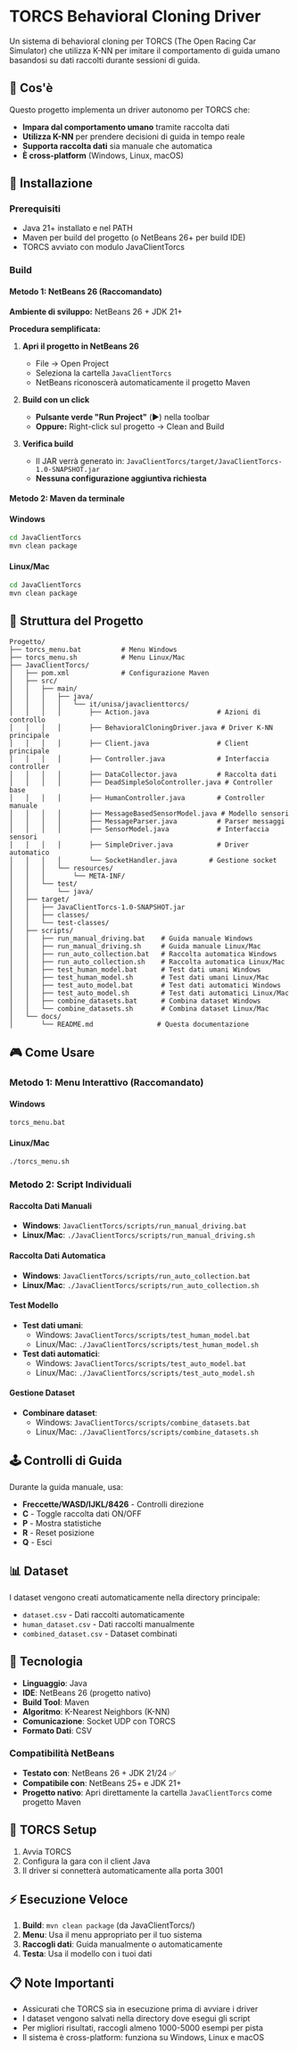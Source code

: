 # TORCS Behavioral Cloning Driver

Un sistema di behavioral cloning per TORCS (The Open Racing Car Simulator) che utilizza K-NN per imitare il comportamento di guida umano basandosi su dati raccolti durante sessioni di guida.

## 🎯 Cos'è

Questo progetto implementa un driver autonomo per TORCS che:
- **Impara dal comportamento umano** tramite raccolta dati
- **Utilizza K-NN** per prendere decisioni di guida in tempo reale
- **Supporta raccolta dati** sia manuale che automatica
- **È cross-platform** (Windows, Linux, macOS)

## 🚀 Installazione

### Prerequisiti
- Java 21+ installato e nel PATH
- Maven per build del progetto (o NetBeans 26+ per build IDE)
- TORCS avviato con modulo JavaClientTorcs

### Build

#### Metodo 1: NetBeans 26 (Raccomandato)
**Ambiente di sviluppo:** NetBeans 26 + JDK 21+

**Procedura semplificata:**
1. **Apri il progetto in NetBeans 26**
   - File → Open Project
   - Seleziona la cartella `JavaClientTorcs`
   - NetBeans riconoscerà automaticamente il progetto Maven

2. **Build con un click**
   - **Pulsante verde "Run Project"** (▶️) nella toolbar
   - **Oppure:** Right-click sul progetto → Clean and Build

3. **Verifica build**
   - Il JAR verrà generato in: `JavaClientTorcs/target/JavaClientTorcs-1.0-SNAPSHOT.jar`
   - **Nessuna configurazione aggiuntiva richiesta**

#### Metodo 2: Maven da terminale

#### Windows
```cmd
cd JavaClientTorcs
mvn clean package
```

#### Linux/Mac
```bash
cd JavaClientTorcs
mvn clean package
```

## 📁 Struttura del Progetto

```
Progetto/
├── torcs_menu.bat          # Menu Windows
├── torcs_menu.sh           # Menu Linux/Mac
├── JavaClientTorcs/
│   ├── pom.xml             # Configurazione Maven
│   ├── src/
│   │   ├── main/
│   │   │   ├── java/
│   │   │   │   └── it/unisa/javaclienttorcs/
│   │   │   │       ├── Action.java                 # Azioni di controllo
│   │   │   │       ├── BehavioralCloningDriver.java # Driver K-NN principale
│   │   │   │       ├── Client.java                 # Client principale
│   │   │   │       ├── Controller.java             # Interfaccia controller
│   │   │   │       ├── DataCollector.java          # Raccolta dati
│   │   │   │       ├── DeadSimpleSoloController.java # Controller base
│   │   │   │       ├── HumanController.java        # Controller manuale
│   │   │   │       ├── MessageBasedSensorModel.java # Modello sensori
│   │   │   │       ├── MessageParser.java          # Parser messaggi
│   │   │   │       ├── SensorModel.java            # Interfaccia sensori
│   │   │   │       ├── SimpleDriver.java           # Driver automatico
│   │   │   │       └── SocketHandler.java        # Gestione socket
│   │   │   └── resources/
│   │   │       └── META-INF/
│   │   └── test/
│   │       └── java/
│   ├── target/
│   │   ├── JavaClientTorcs-1.0-SNAPSHOT.jar
│   │   ├── classes/
│   │   └── test-classes/
│   ├── scripts/
│   │   ├── run_manual_driving.bat    # Guida manuale Windows
│   │   ├── run_manual_driving.sh     # Guida manuale Linux/Mac
│   │   ├── run_auto_collection.bat   # Raccolta automatica Windows
│   │   ├── run_auto_collection.sh    # Raccolta automatica Linux/Mac
│   │   ├── test_human_model.bat      # Test dati umani Windows
│   │   ├── test_human_model.sh       # Test dati umani Linux/Mac
│   │   ├── test_auto_model.bat       # Test dati automatici Windows
│   │   ├── test_auto_model.sh        # Test dati automatici Linux/Mac
│   │   ├── combine_datasets.bat      # Combina dataset Windows
│   │   └── combine_datasets.sh       # Combina dataset Linux/Mac
│   └── docs/
│       └── README.md                # Questa documentazione
```

## 🎮 Come Usare

### Metodo 1: Menu Interattivo (Raccomandato)

#### Windows
```cmd
torcs_menu.bat
```

#### Linux/Mac
```bash
./torcs_menu.sh
```

### Metodo 2: Script Individuali

#### Raccolta Dati Manuali
- **Windows**: `JavaClientTorcs/scripts/run_manual_driving.bat`
- **Linux/Mac**: `./JavaClientTorcs/scripts/run_manual_driving.sh`

#### Raccolta Dati Automatica
- **Windows**: `JavaClientTorcs/scripts/run_auto_collection.bat`
- **Linux/Mac**: `./JavaClientTorcs/scripts/run_auto_collection.sh`

#### Test Modello
- **Test dati umani**: 
  - Windows: `JavaClientTorcs/scripts/test_human_model.bat`
  - Linux/Mac: `./JavaClientTorcs/scripts/test_human_model.sh`
- **Test dati automatici**:
  - Windows: `JavaClientTorcs/scripts/test_auto_model.bat`
  - Linux/Mac: `./JavaClientTorcs/scripts/test_auto_model.sh`

#### Gestione Dataset
- **Combinare dataset**:
  - Windows: `JavaClientTorcs/scripts/combine_datasets.bat`
  - Linux/Mac: `./JavaClientTorcs/scripts/combine_datasets.sh`

## 🕹️ Controlli di Guida

Durante la guida manuale, usa:
- **Freccette/WASD/IJKL/8426** - Controlli direzione
- **C** - Toggle raccolta dati ON/OFF
- **P** - Mostra statistiche
- **R** - Reset posizione
- **Q** - Esci

## 📊 Dataset

I dataset vengono creati automaticamente nella directory principale:
- `dataset.csv` - Dati raccolti automaticamente
- `human_dataset.csv` - Dati raccolti manualmente
- `combined_dataset.csv` - Dataset combinati

## 🔧 Tecnologia

- **Linguaggio**: Java
- **IDE**: NetBeans 26 (progetto nativo)
- **Build Tool**: Maven
- **Algoritmo**: K-Nearest Neighbors (K-NN)
- **Comunicazione**: Socket UDP con TORCS
- **Formato Dati**: CSV

### Compatibilità NetBeans
- **Testato con**: NetBeans 26 + JDK 21/24 ✅
- **Compatibile con**: NetBeans 25+ e JDK 21+
- **Progetto nativo**: Apri direttamente la cartella `JavaClientTorcs` come progetto Maven

## 🚗 TORCS Setup

1. Avvia TORCS
2. Configura la gara con il client Java
3. Il driver si connetterà automaticamente alla porta 3001

## ⚡ Esecuzione Veloce

1. **Build**: `mvn clean package` (da JavaClientTorcs/)
2. **Menu**: Usa il menu appropriato per il tuo sistema
3. **Raccogli dati**: Guida manualmente o automaticamente
4. **Testa**: Usa il modello con i tuoi dati

## 📋 Note Importanti

- Assicurati che TORCS sia in esecuzione prima di avviare i driver
- I dataset vengono salvati nella directory dove esegui gli script
- Per migliori risultati, raccogli almeno 1000-5000 esempi per pista
- Il sistema è cross-platform: funziona su Windows, Linux e macOS